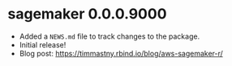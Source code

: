 # sagemaker 0.0.0.9000

* Added a `NEWS.md` file to track changes to the package.
* Initial release!
* Blog post: https://timmastny.rbind.io/blog/aws-sagemaker-r/

